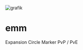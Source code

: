 ![grafik](https://github.com/user-attachments/assets/bfe5341e-9f5f-4f08-8937-ccc28576a0e8)
# emm
Expansion Circle Marker PvP / PvE
